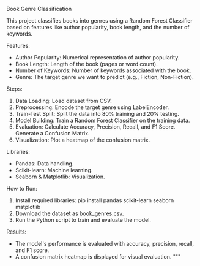Book Genre Classification

This project classifies books into genres using a Random Forest Classifier based on features like author popularity, book length, and the number of keywords.

Features:
- Author Popularity: Numerical representation of author popularity.
- Book Length: Length of the book (pages or word count).
- Number of Keywords: Number of keywords associated with the book.
- Genre: The target genre we want to predict (e.g., Fiction, Non-Fiction).

Steps:
1. Data Loading: Load dataset from CSV.
2. Preprocessing: Encode the target genre using LabelEncoder.
3. Train-Test Split: Split the data into 80% training and 20% testing.
4. Model Building: Train a Random Forest Classifier on the training data.
5. Evaluation: Calculate Accuracy, Precision, Recall, and F1 Score. Generate a Confusion Matrix.
6. Visualization: Plot a heatmap of the confusion matrix.

Libraries:
- Pandas: Data handling.
- Scikit-learn: Machine learning.
- Seaborn & Matplotlib: Visualization.

How to Run:
1. Install required libraries:
   pip install pandas scikit-learn seaborn matplotlib
2. Download the dataset as book_genres.csv.
3. Run the Python script to train and evaluate the model.

Results:
- The model's performance is evaluated with accuracy, precision, recall, and F1 score.
- A confusion matrix heatmap is displayed for visual evaluation.
"""
